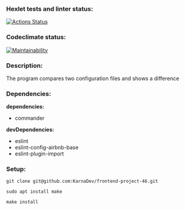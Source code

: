 ### Hexlet tests and linter status:
[![Actions Status](https://github.com/KarnaDev/frontend-project-46/actions/workflows/hexlet-check.yml/badge.svg)](https://github.com/KarnaDev/frontend-project-46/actions)

### Codeclimate status:
[![Maintainability](https://api.codeclimate.com/v1/badges/da0e8f92d87fbec926c2/maintainability)](https://codeclimate.com/github/KarnaDev/frontend-project-46/maintainability)

### Description:
The program compares two configuration files and shows a difference

### Dependencies:
**dependencies:**
* commander

**devDependencies:**
* eslint
* eslint-config-airbnb-base
* eslint-plugin-import

### Setup:
```
git clone git@github.com:KarnaDev/frontend-project-46.git
```
```
sudo apt install make
```
```
make install
```